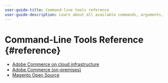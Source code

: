 ```yaml
---
user-guide-title: Command-line tools reference
user-guide-description: Learn about all available commands, arguments, and options for Adobe Commerce and Magento Open Source command-line tools.
---
```


# Command-Line Tools Reference {#reference}

- [Adobe Commerce on cloud infrastructure](commerce.md)
- [Adobe Commerce (on-premises)](commerce-on-premises.md)
- [Magento Open Source](magento-open-source.md)
